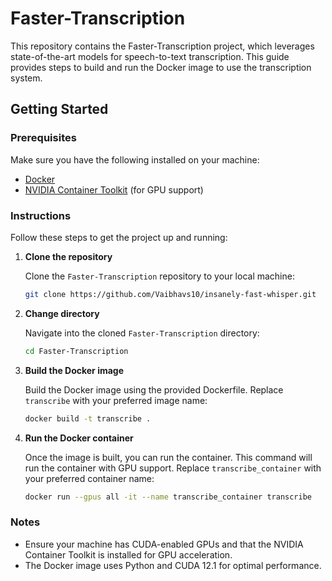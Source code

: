 # Faster-Transcription

This repository contains the Faster-Transcription project, which leverages state-of-the-art models for speech-to-text transcription. This guide provides steps to build and run the Docker image to use the transcription system.

## Getting Started

### Prerequisites

Make sure you have the following installed on your machine:
- [Docker](https://docs.docker.com/get-docker/)
- [NVIDIA Container Toolkit](https://docs.nvidia.com/datacenter/cloud-native/container-toolkit/install-guide.html) (for GPU support)

### Instructions

Follow these steps to get the project up and running:

1. **Clone the repository**
   
   Clone the `Faster-Transcription` repository to your local machine:

   ```bash
   git clone https://github.com/Vaibhavs10/insanely-fast-whisper.git
   ```

2. **Change directory**

   Navigate into the cloned `Faster-Transcription` directory:

   ```bash
   cd Faster-Transcription
   ```

3. **Build the Docker image**

   Build the Docker image using the provided Dockerfile. Replace `transcribe` with your preferred image name:

   ```bash
   docker build -t transcribe .
   ```

4. **Run the Docker container**

   Once the image is built, you can run the container. This command will run the container with GPU support. Replace `transcribe_container` with your preferred container name:

   ```bash
   docker run --gpus all -it --name transcribe_container transcribe
   ```

### Notes

- Ensure your machine has CUDA-enabled GPUs and that the NVIDIA Container Toolkit is installed for GPU acceleration.
- The Docker image uses Python and CUDA 12.1 for optimal performance.
